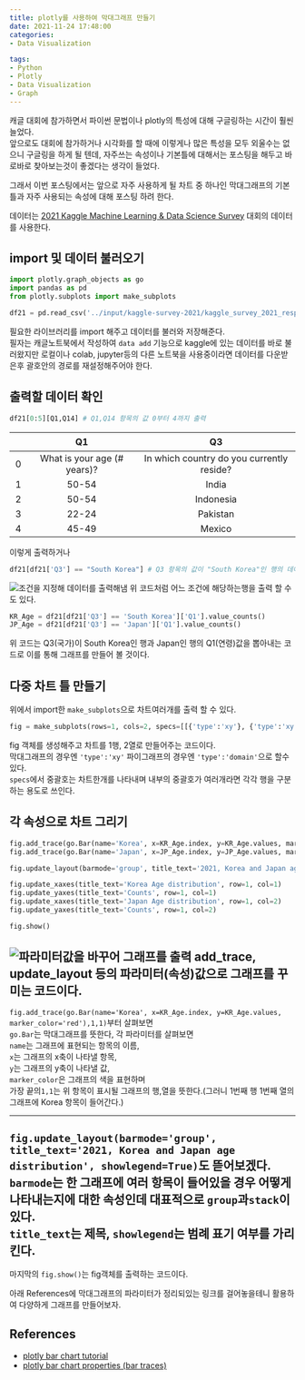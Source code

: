 ```yaml
---
title: plotly를 사용하여 막대그래프 만들기
date: 2021-11-24 17:48:00  
categories: 
- Data Visualization  

tags:
- Python
- Plotly
- Data Visualization
- Graph
---
```


캐글 대회에 참가하면서 파이썬 문법이나 plotly의 특성에 대해 구글링하는 시간이 훨씬 늘었다.  
앞으로도 대회에 참가하거나 시각화를 할 때에 이렇게나 많은 특성을 모두 외울수는 없으니 구글링을 하게 될 텐데, 자주쓰는 속성이나 기본틀에 대해서는 포스팅을 해두고 바로바로 찾아보는것이 좋겠다는 생각이 들었다.

그래서 이번 포스팅에서는 앞으로 자주 사용하게 될 차트 중 하나인 막대그래프의 기본 틀과 자주 사용되는 속성에 대해 포스팅 하려 한다.

데이터는 [2021 Kaggle Machine Learning & Data Science Survey](https://www.kaggle.com/c/kaggle-survey-2021/data) 대회의 데이터를 사용한다.

## import 및 데이터 불러오기
```python
import plotly.graph_objects as go
import pandas as pd
from plotly.subplots import make_subplots

df21 = pd.read_csv('../input/kaggle-survey-2021/kaggle_survey_2021_responses.csv')
```

필요한 라이브러리를 import 해주고 데이터를 불러와 저장해준다.  
필자는 캐글노트북에서 작성하여 `data add` 기능으로 kaggle에 있는 데이터를 바로 불러왔지만 로컬이나 colab, jupyter등의 다른 노트북을 사용중이라면 데이터를 다운받은후 괄호안의 경로를 재설정해주어야 한다.

## 출력할 데이터 확인
```python
df21[0:5][Q1,Q14] # Q1,Q14 항목의 값 0부터 4까지 출력
```
|ㅤ|Q1|Q3|
|:---:|:---:|:---:|
|0|What is your age (# years)?|In which country do you currently reside?|
|1|50-54|India|
|2|50-54|Indonesia|
|3|22-24|Pakistan|
|4|45-49|Mexico|

이렇게 출력하거나
```python
df21[df21['Q3'] == "South Korea"] # Q3 항목의 값이 "South Korea"인 행의 데이터프레임 출력
```
![조건을 지정해 데이터를 출력해냄](/images/plotly_Bar_Chart_basic/table-1.png)
위 코드처럼 어느 조건에 해당하는행을 출력 할 수도 있다.

```python
KR_Age = df21[df21['Q3'] == 'South Korea']['Q1'].value_counts()
JP_Age = df21[df21['Q3'] == 'Japan']['Q1'].value_counts()
```
위 코드는 Q3(국가)이 South Korea인 행과 Japan인 행의 Q1(연령)값을 뽑아내는 코드로 이를 통해 그래프를 만들어 볼 것이다.


## 다중 차트 틀 만들기

위에서 import한 `make_subplots`으로 차트여러개를 출력 할 수 있다.
```python
fig = make_subplots(rows=1, cols=2, specs=[[{'type':'xy'}, {'type':'xy'}]])
```
fig 객체를 생성해주고 차트를 1행, 2열로 만들어주는 코드이다.  
막대그래프의 경우엔 `'type':'xy'` 파이그래프의 경우엔 `'type':'domain'`으로 할수있다.  
`specs`에서 중괄호는 차트한개를 나타내며 내부의 중괄호가 여러개라면 각각 행을 구분하는 용도로 쓰인다.  

## 각 속성으로 차트 그리기
```python
fig.add_trace(go.Bar(name='Korea', x=KR_Age.index, y=KR_Age.values, marker_color='red'),1,1)
fig.add_trace(go.Bar(name='Japan', x=JP_Age.index, y=JP_Age.values, marker_color='blue'),1,2)

fig.update_layout(barmode='group', title_text='2021, Korea and Japan age distribution', showlegend=True)

fig.update_xaxes(title_text='Korea Age distribution', row=1, col=1)
fig.update_yaxes(title_text='Counts', row=1, col=1)
fig.update_xaxes(title_text='Japan Age distribution', row=1, col=2)
fig.update_yaxes(title_text='Counts', row=1, col=2)

fig.show()
```
![파라미터값을 바꾸어 그래프를 출력](/images/plotly_Bar_Chart_basic/Graph-1.png)
add_trace, update_layout 등의 파라미터(속성)값으로 그래프를 꾸미는 코드이다.  
---

`fig.add_trace(go.Bar(name='Korea', x=KR_Age.index, y=KR_Age.values, marker_color='red'),1,1)`부터 살펴보면  
`go.Bar`는 막대그래프를 뜻한다, 각 파라미터를 살펴보면  
`name`는 그래프에 표현되는 항목의 이름,  
`x`는 그래프의 x축이 나타낼 항목,  
`y`는 그래프의 y축이 나타낼 값,  
`marker_color`은 그래프의 색을 표현하며  
가장 끝의`1,1`는 위 항목이 표시될 그래프의 행,열을 뜻한다.(그러니 1번째 행 1번째 열의 그래프에 Korea 항목이 들어간다.)
___

`fig.update_layout(barmode='group', title_text='2021, Korea and Japan age distribution', showlegend=True)`도 뜯어보겠다.  
`barmode`는 한 그래프에 여러 항목이 들어있을 경우 어떻게 나타내는지에 대한 속성인데 대표적으로 `group`과`stack`이 있다.  
`title_text`는 제목, `showlegend`는 범례 표기 여부를 가리킨다.
---

마지막의 `fig.show()`는 fig객체를 출력하는 코드이다.

아래 References에 막대그래프의 파라미터가 정리되있는 링크를 걸어놓을테니 활용하여 다양하게 그래프를 만들어보자.

## References
 - [plotly bar chart tutorial](https://plotly.com/python/bar-charts/)
 - [plotly bar chart properties (bar traces)](https://plotly.com/python/reference/bar/)